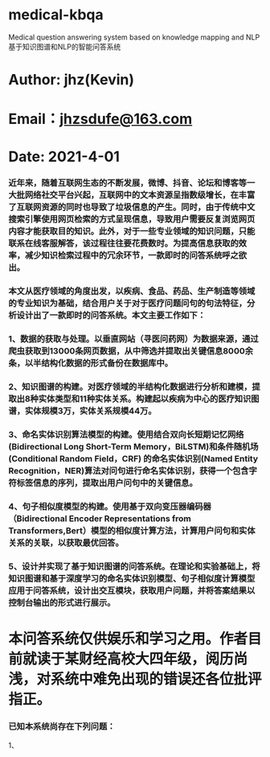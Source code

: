# medical-kbqa
Medical question answering system based on knowledge mapping and NLP
基于知识图谱和NLP的智能问答系统
# Author: jhz(Kevin)
# Email：jhzsdufe@163.com
# Date: 2021-4-01
### 近年来，随着互联网生态的不断发展，微博、抖音、论坛和博客等一大批网络社交平台兴起，互联网中的文本资源呈指数级增长，在丰富了互联网资源的同时也导致了垃圾信息的产生。同时，由于传统中文搜索引擎使用网页检索的方式呈现信息，导致用户需要反复浏览网页内容才能获取目的知识。此外，对于一些专业领域的知识问题，只能联系在线客服解答，该过程往往要花费数时。为提高信息获取的效率，减少知识检索过程中的冗余环节，一款即时的问答系统呼之欲出。
### 本文从医疗领域的角度出发，以疾病、食品、药品、生产制造等领域的专业知识为基础，结合用户关于对于医疗问题问句的句法特征，分析设计出了一款即时的问答系统。本文主要工作如下：
### 1、数据的获取与处理。以垂直网站（寻医问药网）为数据来源，通过爬虫获取到13000条网页数据，从中筛选并提取出关键信息8000余条，以半结构化数据的形式备份在数据库中。
### 2、知识图谱的构建。对医疗领域的半结构化数据进行分析和建模，提取出8种实体类型和11种实体关系。构建起以疾病为中心的医疗知识图谱，实体规模3万，实体关系规模44万。
### 3、命名实体识别算法模型的构建。使用结合双向长短期记忆网络(Bidirectional Long Short-Term Memory，BiLSTM)和条件随机场(Conditional Random Field，CRF) 的命名实体识别(Named Entity Recognition，NER)算法对问句进行命名实体识别，获得一个包含字符标签信息的序列，提取出用户问句中的关键信息。
### 4、句子相似度模型的构建。使用基于双向变压器编码器（Bidirectional Encoder Representations from Transformers,Bert）模型的相似度计算方法，计算用户问句和实体关系的关联，以获取最优回答。
### 5、设计并实现了基于知识图谱的问答系统。在理论和实验基础上，将知识图谱和基于深度学习的命名实体识别模型、句子相似度计算模型应用于问答系统，设计出交互模块，获取用户问题，并将答案结果以控制台输出的形式进行展示。

# 本问答系统仅供娱乐和学习之用。作者目前就读于某财经高校大四年级，阅历尚浅，对系统中难免出现的错误还各位批评指正。

### 已知本系统尚存在下列问题：
1、
